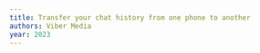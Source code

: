 ```yaml
---
title: Transfer your chat history from one phone to another
authors: Viber Media
year: 2023
---
```



